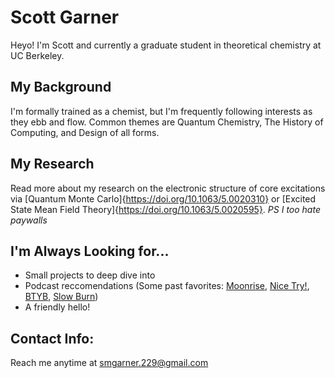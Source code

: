 # Scott Garner 
Heyo!  I'm Scott and currently a graduate student in theoretical chemistry at UC Berkeley.

## My Background
I'm formally trained as a chemist, but I'm frequently following interests as they ebb and flow.  Common themes are Quantum Chemistry, The History of Computing, and Design of all forms.

##  My Research
Read more about my research on the electronic structure of core excitations via [Quantum Monte Carlo]{https://doi.org/10.1063/5.0020310} or [Excited State Mean Field Theory]{https://doi.org/10.1063/5.0020595}. *PS I too hate paywalls*

## I'm Always Looking for...
- Small projects to deep dive into
- Podcast reccomendations (Some past favorites: [Moonrise](https://www.washingtonpost.com/podcasts/moonrise/introducing-moonrise/), [Nice Try!](https://www.washingtonpost.com/podcasts/moonrise/introducing-moonrise/), [BTYB](https://www.businessinsider.com/household-name), [Slow Burn](https://slate.com/podcasts/slow-burn/s1/watergate))
- A friendly hello!  

## Contact Info:
Reach me anytime at <smgarner.229@gmail.com>  
